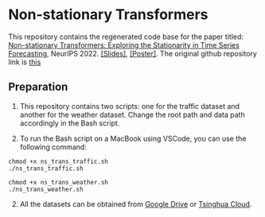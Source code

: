 # Non-stationary Transformers

This repository contains the regenerated code base for the paper titled:
[Non-stationary Transformers: Exploring the Stationarity in Time Series Forecasting](https://arxiv.org/abs/2205.14415), NeurIPS 2022. [[Slides]](https://cloud.tsinghua.edu.cn/f/8d6ce7b18d3c468190e7/), [[Poster]](https://cloud.tsinghua.edu.cn/f/6eea66909aa7465ca9a4/).
The original github repository link is [this](https://github.com/thuml/Nonstationary_Transformers)

## Preparation

1. This repository contains two scripts: one for the traffic dataset and another for the weather dataset. Change the root path and data path accordingly in the Bash script.

2.  To run the Bash script on a MacBook using VSCode, you can use the following command:

```
chmod +x ns_trans_traffic.sh
./ns_trans_traffic.sh

```

```
chmod +x ns_trans_weather.sh
./ns_trans_weather.sh

```
2. All the datasets can be obtained from [Google Drive](https://drive.google.com/file/d/1CC4ZrUD4EKncndzgy5PSTzOPSqcuyqqj/view?usp=sharing) or [Tsinghua Cloud](https://cloud.tsinghua.edu.cn/f/b8f4a78a39874ac9893e/?dl=1).

